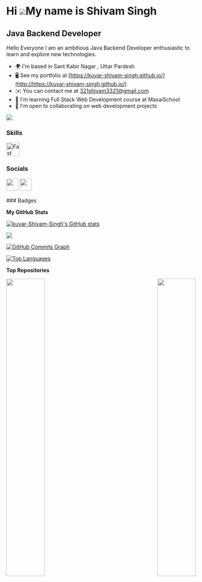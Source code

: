 # Hi ![](https://user-images.githubusercontent.com/18350557/176309783-0785949b-9127-417c-8b55-ab5a4333674e.gif)My name is Shivam Singh

## Java Backend Developer

Hello Everyone I am an ambitious Java Backend Developer enthusiastic to learn and explore new technologies.

- 🌍 I'm based in Sant Kabir Nagar , Uttar Pardesh
- 🖥️ See my portfolio at [https://kuvar-shivam-singh.github.io/](http://https://kuvar-shivam-singh.github.io/)
- ✉️ You can contact me at [321shivam3321@gmail.com](mailto:321shivam3321@gmail.com)
- 🧠 I'm learning Full Stack Web Development course at MasaiSchool
- 🤝 I'm open to collaborating on web development projects

<a href="https://www.github.com/kuvar-Shivam-Singh" target="_blank" rel="noreferrer"><img
src="https://img.shields.io/github/followers/kuvar-Shivam-Singh?logo=github&style=for-the-badge&color=0891b2&labelColor=1c1917" /></a>

### Skills

<p align="left">
<a href="https://fastapi.tiangolo.com/" target="_blank" rel="noreferrer"><img src="https://raw.githubusercontent.com/danielcranney/readme-generator/main/public/icons/skills/fastapi-colored.svg" width="36" height="36" alt="Fast API" /></a>
</p>

### Socials

<p align="left"> <a href="https://www.github.com/kuvar-Shivam-Singh" target="_blank" rel="noreferrer"><img src="https://raw.githubusercontent.com/danielcranney/readme-generator/main/public/icons/socials/github.svg" width="32" height="32" /></a> <a href="https://www.linkedin.com/in/shivam-singh" target="_blank" rel="noreferrer"><img src="https://raw.githubusercontent.com/danielcranney/readme-generator/main/public/icons/socials/linkedin.svg" width="32" height="32" /></a></p>
### Badges

<b>My GitHub Stats</b>

<a href="http://www.github.com/kuvar-Shivam-Singh"><img src="https://github-readme-stats.vercel.app/api?username=kuvar-Shivam-Singh&show_icons=true&hide=&count_private=true&title_color=0891b2&text_color=ffffff&icon_color=0891b2&bg_color=1c1917&hide_border=true&show_icons=true" alt="kuvar-Shivam-Singh's GitHub stats" /></a>

<a href="http://www.github.com/kuvar-Shivam-Singh"><img src="https://github-readme-streak-stats.herokuapp.com/?user=kuvar-Shivam-Singh&stroke=ffffff&background=1c1917&ring=0891b2&fire=0891b2&currStreakNum=ffffff&currStreakLabel=0891b2&sideNums=ffffff&sideLabels=ffffff&dates=ffffff&hide_border=true" /></a>

<a href="http://www.github.com/kuvar-Shivam-Singh"><img src="https://github-readme-activity-graph.cyclic.app/graph?username=kuvar-Shivam-Singh&bg_color=1c1917&color=ffffff&line=0891b2&point=ffffff&area_color=1c1917&area=true&hide_border=true&custom_title=GitHub%20Commits%20Graph" alt="GitHub Commits Graph" /></a>

<a href="https://github.com/kuvar-Shivam-Singh" align="left"><img src="https://github-readme-stats.vercel.app/api/top-langs/?username=kuvar-Shivam-Singh&langs_count=10&title_color=0891b2&text_color=ffffff&icon_color=0891b2&bg_color=1c1917&hide_border=true&locale=en&custom_title=Top%20%Languages" alt="Top Languages" /></a>

<b>Top Repositories</b>

<div width="100%" align="center"><a href="https://github.com/kuvar-Shivam-Singh/mean-pies-2806" align="left"><img align="left" width="45%" src="https://github-readme-stats.vercel.app/api/pin/?username=kuvar-Shivam-Singh&repo=-mean-pies-2806&title_color=0891b2&text_color=ffffff&icon_color=0891b2&bg_color=1c1917&hide_border=true&locale=en" /></a><a href="https://github.com/kuvar-Shivam-Singh/honest-boat-2230" align="right"><img align="right" width="45%" src="https://github-readme-stats.vercel.app/api/pin/?username=kuvar-Shivam-Singh&repo=honest-boat-2230&title_color=0891b2&text_color=ffffff&icon_color=0891b2&bg_color=1c1917&hide_border=true&locale=en" /></a></div><br /><br /><br /><br /><br /><br /><br />
